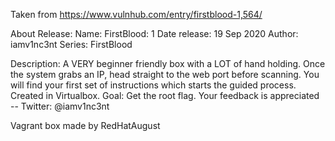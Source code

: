 Taken from https://www.vulnhub.com/entry/firstblood-1,564/ 

About Release:
    Name: FirstBlood: 1
    Date release: 19 Sep 2020
    Author: iamv1nc3nt
    Series: FirstBlood

Description:
    A VERY beginner friendly box with a LOT of hand holding.
    Once the system grabs an IP, head straight to the web port before scanning.
    You will find your first set of instructions which starts the guided process.
    Created in Virtualbox.
    Goal: Get the root flag.
    Your feedback is appreciated -- Twitter: @iamv1nc3nt

Vagrant box made by RedHatAugust
